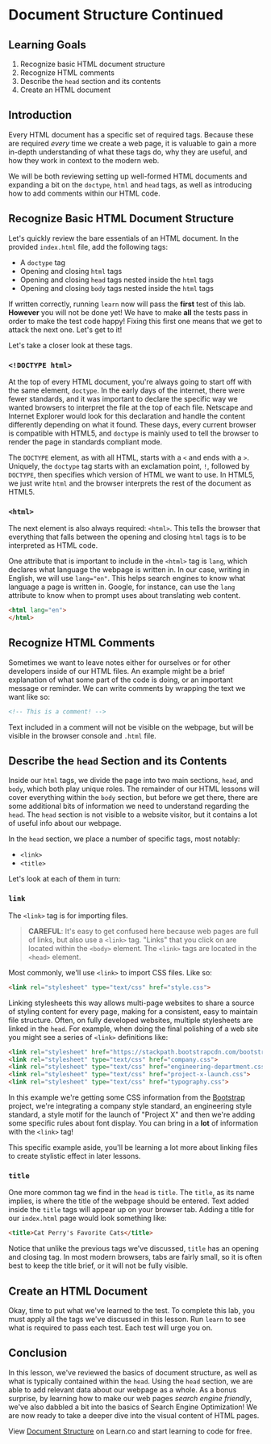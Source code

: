 # Document Structure Continued

## Learning Goals

1. Recognize basic HTML document structure
2. Recognize HTML comments
3. Describe the `head` section and its contents
4. Create an HTML document

## Introduction

Every HTML document has a specific set of required tags. Because these are
required _every_ time we create a web page, it is valuable to gain a more
in-depth understanding of what these tags do, why they are useful, and how
they work in context to the modern web.

We will be both reviewing setting up well-formed HTML documents and expanding a
bit on the `doctype`, `html` and `head` tags, as well as introducing how to add
comments within our HTML code.

## Recognize Basic HTML Document Structure

Let's quickly review the bare essentials of an HTML document. In the provided
`index.html` file, add the following tags:

* A `doctype` tag
* Opening and closing `html` tags
* Opening and closing `head` tags nested inside the `html` tags
* Opening and closing `body` tags nested inside the `html` tags

If written correctly, running `learn` now will pass the **first** test of this
lab.  **However** you will not be done yet! We have to make **all** the tests
pass in order to make the test code happy! Fixing this first one means that we
get to attack the next one. Let's get to it!

Let's take a closer look at these tags.

### `<!DOCTYPE html>`

At the top of every HTML document, you're always going to start off with the
same element, `doctype`. In the early days of the internet, there were fewer
standards, and it was important to declare the specific way we wanted browsers
to interpret the file at the top of each file. Netscape and Internet Explorer
would look for this declaration and handle the content differently depending on
what it found. These days, every current browser is compatible with HTML5, and
`doctype` is mainly used to tell the browser to render the page in standards
compliant mode.

The `DOCTYPE` element, as with all HTML, starts with a `<`
and ends with a `>`. Uniquely, the `doctype` tag starts with an exclamation
point, `!`, followed by `DOCTYPE`, then specifies which version of HTML we want
to use. In HTML5, we just write `html` and the browser interprets the rest of the
document as HTML5.

### `<html>`

The next element is also always required: `<html>`. This tells the browser
that everything that falls between the opening and closing `html` tags is to
be interpreted as HTML code.

One attribute that is important to include in the `<html>` tag is `lang`, which
declares what language the webpage is written in. In our case, writing in
English, we will use `lang="en"`. This helps search engines to know what
language a page is written in. Google, for instance, can use the `lang`
attribute to know when to prompt uses about translating web content.

```html
<html lang="en">
</html>
```

## Recognize HTML Comments

Sometimes we want to leave notes either for ourselves or for other developers
inside of our HTML files. An example might be a brief explanation of what some
part of the code is doing, or an important message or reminder. We can write
comments by wrapping the text we want like so:

```html
<!-- This is a comment! -->
```

Text included in a comment will not be visible on the webpage, but will be
visible in the browser console and `.html` file.

## Describe the `head` Section and its Contents

Inside our `html` tags, we divide the page into two main sections, `head`, and
`body`, which both play unique roles. The remainder of our HTML lessons will
cover everything within the `body` section, but before we get there, there are
some additional bits of information we need to understand regarding the `head`.
The `head` section is not visible to a website visitor, but it contains a lot of
useful info about our webpage.

In the `head` section, we place a number of specific tags, most notably:
  - `<link>`
  - `<title>`

Let's look at each of them in turn:

### `link`

The `<link>` tag is for importing files.

> **CAREFUL**: It's easy to get confused here because web pages are full of
> links, but also use a `<link>` tag. "Links" that you click on are located
> within the `<body>` element. The `<link>` tags are located in the `<head>`
> element.

Most commonly, we'll use `<link>` to import CSS files. Like so:

```html
<link rel="stylesheet" type="text/css" href="style.css">
```

Linking stylesheets this way allows multi-page websites to share a source of
styling content for every page, making for a consistent, easy to maintain file
structure.  Often, on fully developed websites, multiple stylesheets are linked
in the `head`.  For example, when doing the final polishing of a web site you
might see a series of `<link>` definitions like:

```html
<link rel="stylesheet" href="https://stackpath.bootstrapcdn.com/bootstrap/4.1.1/css/bootstrap.min.css">
<link rel="stylesheet" type="text/css" href="company.css">
<link rel="stylesheet" type="text/css" href="engineering-department.css">
<link rel="stylesheet" type="text/css" href="project-x-launch.css">
<link rel="stylesheet" type="text/css" href="typography.css">
```

In this example we're getting some CSS information from the
[Bootstrap](https://getbootstrap.com/) project, we're integrating a company
style standard, an engineering style standard, a style motif for the launch of
"Project X" and then we're adding some specific rules about font display. You
can bring in a **lot** of information with the `<link>` tag!

This specific example aside, you'll be learning a lot more about linking
files to create stylistic effect in later lessons.

### `title`

One more common tag we find in the `head` is `title`. The `title`, as its name
implies, is where the title of the webpage should be entered. Text added inside
the `title` tags will appear up on your browser tab. Adding a title for our
`index.html` page would look something like:

```html
<title>Cat Perry's Favorite Cats</title>
```

Notice that unlike the previous tags we've discussed, `title` has an opening and
closing tag. In most modern browsers, tabs are fairly small, so it is often best
to keep the title brief, or it will not be fully visible.

## Create an HTML Document

Okay, time to put what we've learned to the test. To complete this lab, you must
apply all the tags we've discussed in this lesson.  Run `learn` to see what is
required to pass each test. Each test will urge you on.

## Conclusion

In this lesson, we've reviewed the basics of document structure, as well as what
is typically contained within the `head`.  Using the `head` section, we are able
to add relevant data about our webpage as a whole. As a bonus surprise, by
learning how to make our web pages _search engine friendly_, we've also dabbled
a bit into the basics of Search Engine Optimization! We are now ready to take a
deeper dive into the visual content of HTML pages.

<p class='util--hide'>View <a href='https://learn.co/lessons/document-structure'>Document Structure</a> on Learn.co and start learning to code for free.</p>
